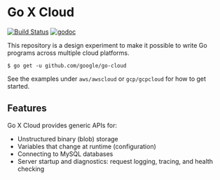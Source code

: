 # Go X Cloud

[![Build Status](https://travis-ci.com/google/go-cloud.svg?branch=master)][travis]
[![godoc](https://godoc.org/github.com/google/go-cloud?status.svg)][godoc]

This repository is a design experiment to make it possible to write Go programs
across multiple cloud platforms.

```
$ go get -u github.com/google/go-cloud
```

See the examples under `aws/awscloud` or `gcp/gcpcloud` for how to get started.

[travis]: https://travis-ci.com/google/go-cloud
[godoc]: http://godoc.org/github.com/google/go-cloud

## Features

Go X Cloud provides generic APIs for:

-   Unstructured binary (blob) storage
-   Variables that change at runtime (configuration)
-   Connecting to MySQL databases
-   Server startup and diagnostics: request logging, tracing, and health
    checking
